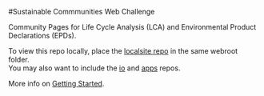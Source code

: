 
#Sustainable Commmunities Web Challenge

Community Pages for Life Cycle Analysis (LCA) and Environmental Product Declarations (EPDs).

To view this repo locally, place the [localsite repo](https://github.com/modelearth/localsite/) in the same webroot folder.  
You may also want to include the [io](https://github.com/modelearth/io/) and [apps](https://github.com/modelearth/apps/) repos.  

More info on [Getting Started](https://model.earth/localsite/start/).